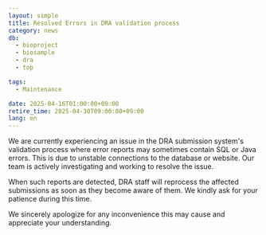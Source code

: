 ```yaml
---
layout: simple
title: Resolved Errors in DRA validation process
category: news
db:
  - bioproject
  - biosample
  - dra
  - top

tags:
  - Maintenance

date: 2025-04-16T01:00:00+09:00
retire_time: 2025-04-30T09:00:00+09:00
lang: en
---
```


We are currently experiencing an issue in the DRA submission system's validation process where error reports may sometimes contain SQL or Java errors. This is due to unstable connections to the database or website. Our team is actively investigating and working to resolve the issue.

When such reports are detected, DRA staff will reprocess the affected submissions as soon as they become aware of them. We kindly ask for your patience during this time.

We sincerely apologize for any inconvenience this may cause and appreciate your understanding.